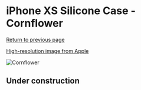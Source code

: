 # iPhone XS Silicone Case - Cornflower

[Return to previous page](/iphone_x)

[High-resolution image from Apple](https://store.storeimages.cdn-apple.com/8756/as-images.apple.com/is/MW952?wid=4500&hei=4500&fmt=png)

<div style="width: 500px"><img src="/everyphone/MW952.png" alt="Cornflower"></div>

## Under construction
